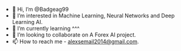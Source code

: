 - 👋 Hi, I’m @Badgeag99
- 👀 I’m interested in Machine Learning, Neural Networks and Deep Learning AI.
- 🌱 I’m currently learning ^^^
- 💞️ I’m looking to collaborate on A Forex AI project.
- 📫 How to reach me - alexsemail2014@gmail.com.

